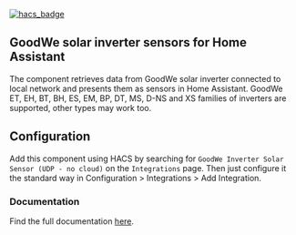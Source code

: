[![hacs_badge](https://img.shields.io/badge/HACS-Default-orange.svg?style=for-the-badge)](https://github.com/custom-components/hacs)

## GoodWe solar inverter sensors for Home Assistant

The component retrieves data from GoodWe solar inverter connected to local network and presents them as sensors in Home Assistant.
GoodWe ET, EH, BT, BH, ES, EM, BP, DT, MS, D-NS and XS families of inverters are supported, other types may work too.

## Configuration

Add this component using HACS by searching for `GoodWe Inverter Solar Sensor (UDP - no cloud)` on the `Integrations` page.
Then just configure it the standard way in Configuration > Integrations > Add Integration.

### Documentation

Find the full documentation [here](https://github.com/mletenay/home-assistant-goodwe-inverter).
